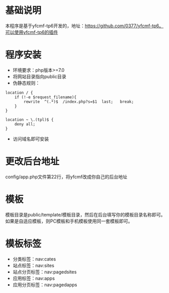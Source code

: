 # 基础说明
本程序是基于yfcmf-tp6开发的，地址：https://github.com/0377/yfcmf-tp6。可以使用yfcmf-tp6的插件

# 程序安装
- 环境要求：php版本>=7.0
- 将网站目录指向public目录
- 伪静态规则：
```
location / {
    if (!-e $request_filename){
        rewrite  ^(.*)$  /index.php?s=$1  last;   break;
    }
}

location ~ \.(tpl)$ {
    deny all;
}
```
- 访问域名即可安装

# 更改后台地址
config/app.php文件第22行，将yfcmf改成你自己的后台地址

# 模板
模板目录是public/template/模板目录，然后在后台填写你的模板目录名称即可。如果是自适应模板，则PC模板和手机模板使用同一套模板即可。

# 模板标签
- 分类标签：nav:cates
- 站点标签：nav:sites
- 站点分页标签：nav:pagedsites
- 应用标签：nav:apps
- 应用分页标签：nav:pagedapps



